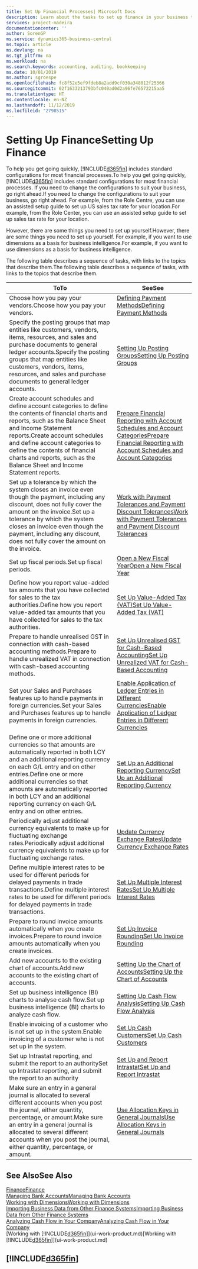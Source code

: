 ```yaml
---
title: Set Up Financial Processes| Microsoft Docs
description: Learn about the tasks to set up finance in your business to suit all your accounting, auditing, or bookkeeping needs.
services: project-madeira
documentationcenter: ''
author: SorenGP
ms.service: dynamics365-business-central
ms.topic: article
ms.devlang: na
ms.tgt_pltfrm: na
ms.workload: na
ms.search.keywords: accounting, auditing, bookkeeping
ms.date: 10/01/2019
ms.author: sgroespe
ms.openlocfilehash: fc8f52e5ef9fdeb8a2add9cf030a348012f25366
ms.sourcegitcommit: 02f1633213793bfc040ad0d2a96fe76572215aa5
ms.translationtype: HT
ms.contentlocale: en-NZ
ms.lasthandoff: 11/12/2019
ms.locfileid: "2798515"
---
```

# <a name="setting-up-finance"></a><span data-ttu-id="02d84-103">Setting Up Finance</span><span class="sxs-lookup"><span data-stu-id="02d84-103">Setting Up Finance</span></span>
<span data-ttu-id="02d84-104">To help you get going quickly, [!INCLUDE[d365fin](includes/d365fin_md.md)] includes standard configurations for most financial processes.</span><span class="sxs-lookup"><span data-stu-id="02d84-104">To help you get going quickly, [!INCLUDE[d365fin](includes/d365fin_md.md)] includes standard configurations for most financial processes.</span></span> <span data-ttu-id="02d84-105">If you need to change the configurations to suit your business, go right ahead.</span><span class="sxs-lookup"><span data-stu-id="02d84-105">If you need to change the configurations to suit your business, go right ahead.</span></span> <span data-ttu-id="02d84-106">For example, from the Role Centre, you can use an assisted setup guide to set up US sales tax rate for your location.</span><span class="sxs-lookup"><span data-stu-id="02d84-106">For example, from the Role Center, you can use an assisted setup guide to set up sales tax rate for your location.</span></span>  

<span data-ttu-id="02d84-107">However, there are some things you need to set up yourself.</span><span class="sxs-lookup"><span data-stu-id="02d84-107">However, there are some things you need to set up yourself.</span></span> <span data-ttu-id="02d84-108">For example, if you want to use dimensions as a basis for business intelligence.</span><span class="sxs-lookup"><span data-stu-id="02d84-108">For example, if you want to use dimensions as a basis for business intelligence.</span></span>  

<span data-ttu-id="02d84-109">The following table describes a sequence of tasks, with links to the topics that describe them.</span><span class="sxs-lookup"><span data-stu-id="02d84-109">The following table describes a sequence of tasks, with links to the topics that describe them.</span></span>

| <span data-ttu-id="02d84-110">To</span><span class="sxs-lookup"><span data-stu-id="02d84-110">To</span></span> | <span data-ttu-id="02d84-111">See</span><span class="sxs-lookup"><span data-stu-id="02d84-111">See</span></span> |
| --- | --- |
| <span data-ttu-id="02d84-112">Choose how you pay your vendors.</span><span class="sxs-lookup"><span data-stu-id="02d84-112">Choose how you pay your vendors.</span></span> |[<span data-ttu-id="02d84-113">Defining Payment Methods</span><span class="sxs-lookup"><span data-stu-id="02d84-113">Defining Payment Methods</span></span>](finance-payment-methods.md) |
| <span data-ttu-id="02d84-114">Specify the posting groups that map entities like customers, vendors, items, resources, and sales and purchase documents to general ledger accounts.</span><span class="sxs-lookup"><span data-stu-id="02d84-114">Specify the posting groups that map entities like customers, vendors, items, resources, and sales and purchase documents to general ledger accounts.</span></span> |[<span data-ttu-id="02d84-115">Setting Up Posting Groups</span><span class="sxs-lookup"><span data-stu-id="02d84-115">Setting Up Posting Groups</span></span>](finance-posting-groups.md)|
|<span data-ttu-id="02d84-116">Create account schedules and define account categories to define the contents of financial charts and reports, such as the Balance Sheet and Income Statement reports.</span><span class="sxs-lookup"><span data-stu-id="02d84-116">Create account schedules and define account categories to define the contents of financial charts and reports, such as the Balance Sheet and Income Statement reports.</span></span>|[<span data-ttu-id="02d84-117">Prepare Financial Reporting with Account Schedules and Account Categories</span><span class="sxs-lookup"><span data-stu-id="02d84-117">Prepare Financial Reporting with Account Schedules and Account Categories</span></span>](bi-how-work-account-schedule.md)|
|<span data-ttu-id="02d84-118">Set up a tolerance by which the system closes an invoice even though the payment, including any discount, does not fully cover the amount on the invoice.</span><span class="sxs-lookup"><span data-stu-id="02d84-118">Set up a tolerance by which the system closes an invoice even though the payment, including any discount, does not fully cover the amount on the invoice.</span></span>|[<span data-ttu-id="02d84-119">Work with Payment Tolerances and Payment Discount Tolerances</span><span class="sxs-lookup"><span data-stu-id="02d84-119">Work with Payment Tolerances and Payment Discount Tolerances</span></span>](finance-payment-tolerance-and-payment-discount-tolerance.md)|
| <span data-ttu-id="02d84-120">Set up fiscal periods.</span><span class="sxs-lookup"><span data-stu-id="02d84-120">Set up fiscal periods.</span></span> |[<span data-ttu-id="02d84-121">Open a New Fiscal Year</span><span class="sxs-lookup"><span data-stu-id="02d84-121">Open a New Fiscal Year</span></span>](finance-how-open-new-fiscal-year.md) |
| <span data-ttu-id="02d84-122">Define how you report value-added tax amounts that you have collected for sales to the tax authorities.</span><span class="sxs-lookup"><span data-stu-id="02d84-122">Define how you report value-added tax amounts that you have collected for sales to the tax authorities.</span></span> |[<span data-ttu-id="02d84-123">Set Up Value-Added Tax (VAT)</span><span class="sxs-lookup"><span data-stu-id="02d84-123">Set Up Value-Added Tax (VAT)</span></span>](finance-setup-vat.md)|
|<span data-ttu-id="02d84-124">Prepare to handle unrealised GST in connection with cash-based accounting methods.</span><span class="sxs-lookup"><span data-stu-id="02d84-124">Prepare to handle unrealized VAT in connection with cash-based accounting methods.</span></span>|[<span data-ttu-id="02d84-125">Set Up Unrealised GST for Cash-Based Accounting</span><span class="sxs-lookup"><span data-stu-id="02d84-125">Set Up Unrealized VAT for Cash-Based Accounting</span></span>](finance-setup-unrealized-vat.md)|
| <span data-ttu-id="02d84-126">Set your Sales and Purchases features up to handle payments in foreign currencies.</span><span class="sxs-lookup"><span data-stu-id="02d84-126">Set your Sales and Purchases features up to handle payments in foreign currencies.</span></span>|[<span data-ttu-id="02d84-127">Enable Application of Ledger Entries in Different Currencies</span><span class="sxs-lookup"><span data-stu-id="02d84-127">Enable Application of Ledger Entries in Different Currencies</span></span>](finance-how-enable-application-ledger-entries-different-currencies.md)
|<span data-ttu-id="02d84-128">Define one or more additional currencies so that amounts are automatically reported in both LCY and an additional reporting currency on each G/L entry and on other entries.</span><span class="sxs-lookup"><span data-stu-id="02d84-128">Define one or more additional currencies so that amounts are automatically reported in both LCY and an additional reporting currency on each G/L entry and on other entries.</span></span>|[<span data-ttu-id="02d84-129">Set Up an Additional Reporting Currency</span><span class="sxs-lookup"><span data-stu-id="02d84-129">Set Up an Additional Reporting Currency</span></span>](finance-how-setup-additional-currencies.md)|
|<span data-ttu-id="02d84-130">Periodically adjust additional currency equivalents to make up for fluctuating exchange rates.</span><span class="sxs-lookup"><span data-stu-id="02d84-130">Periodically adjust additional currency equivalents to make up for fluctuating exchange rates.</span></span>|[<span data-ttu-id="02d84-131">Update Currency Exchange Rates</span><span class="sxs-lookup"><span data-stu-id="02d84-131">Update Currency Exchange Rates</span></span>](finance-how-update-currencies.md)|
|<span data-ttu-id="02d84-132">Define multiple interest rates to be used for different periods for delayed payments in trade transactions.</span><span class="sxs-lookup"><span data-stu-id="02d84-132">Define multiple interest rates to be used for different periods for delayed payments in trade transactions.</span></span>|[<span data-ttu-id="02d84-133">Set Up Multiple Interest Rates</span><span class="sxs-lookup"><span data-stu-id="02d84-133">Set Up Multiple Interest Rates</span></span>](finance-how-to-set-up-multiple-interest-rates.md)|
|<span data-ttu-id="02d84-134">Prepare to round invoice amounts automatically when you create invoices.</span><span class="sxs-lookup"><span data-stu-id="02d84-134">Prepare to round invoice amounts automatically when you create invoices.</span></span>|[<span data-ttu-id="02d84-135">Set Up Invoice Rounding</span><span class="sxs-lookup"><span data-stu-id="02d84-135">Set Up Invoice Rounding</span></span>](finance-set-up-invoice-rounding.md)|
| <span data-ttu-id="02d84-136">Add new accounts to the existing chart of accounts.</span><span class="sxs-lookup"><span data-stu-id="02d84-136">Add new accounts to the existing chart of accounts.</span></span> |[<span data-ttu-id="02d84-137">Setting Up the Chart of Accounts</span><span class="sxs-lookup"><span data-stu-id="02d84-137">Setting Up the Chart of Accounts</span></span>](finance-setup-chart-accounts.md) |
| <span data-ttu-id="02d84-138">Set up business intelligence (BI) charts to analyse cash flow.</span><span class="sxs-lookup"><span data-stu-id="02d84-138">Set up business intelligence (BI) charts to analyze cash flow.</span></span> |[<span data-ttu-id="02d84-139">Setting Up Cash Flow Analysis</span><span class="sxs-lookup"><span data-stu-id="02d84-139">Setting Up Cash Flow Analysis</span></span>](finance-setup-cash-flow-analyses.md) |
|<span data-ttu-id="02d84-140">Enable invoicing of a customer who is not set up in the system.</span><span class="sxs-lookup"><span data-stu-id="02d84-140">Enable invoicing of a customer who is not set up in the system.</span></span>|[<span data-ttu-id="02d84-141">Set Up Cash Customers</span><span class="sxs-lookup"><span data-stu-id="02d84-141">Set Up Cash Customers</span></span>](finance-how-to-set-up-cash-customers.md)|
| <span data-ttu-id="02d84-142">Set up Intrastat reporting, and submit the report to an authority</span><span class="sxs-lookup"><span data-stu-id="02d84-142">Set up Intrastat reporting, and submit the report to an authority</span></span> | [<span data-ttu-id="02d84-143">Set Up and Report Intrastat</span><span class="sxs-lookup"><span data-stu-id="02d84-143">Set Up and Report Intrastat</span></span>](finance-how-setup-report-intrastat.md)|
|<span data-ttu-id="02d84-144">Make sure an entry in a general journal is allocated to several different accounts when you post the journal, either quantity, percentage, or amount.</span><span class="sxs-lookup"><span data-stu-id="02d84-144">Make sure an entry in a general journal is allocated to several different accounts when you post the journal, either quantity, percentage, or amount.</span></span>|[<span data-ttu-id="02d84-145">Use Allocation Keys in General Journals</span><span class="sxs-lookup"><span data-stu-id="02d84-145">Use Allocation Keys in General Journals</span></span>](ui-how-use-allocation-keys-general-journals.md)|

## <a name="see-also"></a><span data-ttu-id="02d84-146">See Also</span><span class="sxs-lookup"><span data-stu-id="02d84-146">See Also</span></span>
[<span data-ttu-id="02d84-147">Finance</span><span class="sxs-lookup"><span data-stu-id="02d84-147">Finance</span></span>](finance.md)  
[<span data-ttu-id="02d84-148">Managing Bank Accounts</span><span class="sxs-lookup"><span data-stu-id="02d84-148">Managing Bank Accounts</span></span>](bank-manage-bank-accounts.md)  
[<span data-ttu-id="02d84-149">Working with Dimensions</span><span class="sxs-lookup"><span data-stu-id="02d84-149">Working with Dimensions</span></span>](finance-dimensions.md)  
[<span data-ttu-id="02d84-150">Importing Business Data from Other Finance Systems</span><span class="sxs-lookup"><span data-stu-id="02d84-150">Importing Business Data from Other Finance Systems</span></span>](across-import-data-configuration-packages.md)  
[<span data-ttu-id="02d84-151">Analyzing Cash Flow in Your Company</span><span class="sxs-lookup"><span data-stu-id="02d84-151">Analyzing Cash Flow in Your Company</span></span>](finance-analyze-cash-flow.md)  
<span data-ttu-id="02d84-152">[Working with [!INCLUDE[d365fin](includes/d365fin_md.md)]](ui-work-product.md)</span><span class="sxs-lookup"><span data-stu-id="02d84-152">[Working with [!INCLUDE[d365fin](includes/d365fin_md.md)]](ui-work-product.md)</span></span>  

## [!INCLUDE[d365fin](includes/free_trial_md.md)]  
